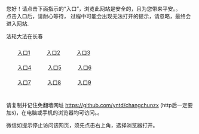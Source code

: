 您好！请点击下面指示的“入口”，浏览此网站是安全的，且为您带来平安。。 <br/>
点击入口后，请耐心等待， 过程中可能会出现无法打开的提示，请忽略，最终会进入网站. </br>

法轮大法在长春<br/>
<div style="padding:10px"><a style="margin:20px" target="_blank" href="https://dij7ekfhm9qb4.cloudfront.net/2Qpsp?qztpu" id="ccLink1" rel="nofollow">入口1</a> <a target="_blank" style="margin:20px" href="https://d3duxwtzhswh7b.cloudfront.net/2Qpsp?cauve" id="ccLink2" rel="nofollow">入口2</a> <a style="margin:20px" target="_blank" href="https://dz8tgrdcyf9bm.cloudfront.net/2Qpsp?awcfvnem" id="ccLink3" rel="nofollow">入口3</a></div>

<div style="padding:10px" ><a style="margin:20px" target="_blank" href="https://dij7ekfhm9qb4.cloudfront.net/2Qpsp?qztpu" id="ccLink4" rel="nofollow">入口4</a> <a style="margin:20px" href="https://d3duxwtzhswh7b.cloudfront.net/2Qpsp?cauve" target="_blank" id="ccLink5" rel="nofollow">入口5</a> <a style="margin:20px" href="https://dz8tgrdcyf9bm.cloudfront.net/2Qpsp?awcfvnem" target="_blank" id="ccLink6" rel="nofollow">入口6</a></div>

<div style="padding:10px"><a style="margin:20px" target="_blank" href="https://dij7ekfhm9qb4.cloudfront.net/2Qpsp?qztpu" id="ccLink7" rel="nofollow">入口7</a> <a style="margin:20px" href="https://d3duxwtzhswh7b.cloudfront.net/2Qpsp?cauve" target="_blank" id="ccLink8" rel="nofollow">入口8</a> <a style="margin:20px" target="_blank" href="https://dz8tgrdcyf9bm.cloudfront.net/2Qpsp?awcfvnem" id="ccLink9" rel="nofollow">入口9</a></div>

<br/>



请复制并记住免翻墙网址 https://github.com/yntd/changchunzx (http后一定要加s)，在电脑或手机的浏览器均可访问。。<br/>

微信如提示停止访问该网页，须先点击右上角，选择浏览器打开。
